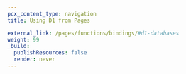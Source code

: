 ```yaml
---
pcx_content_type: navigation
title: Using D1 from Pages 

external_link: /pages/functions/bindings/#d1-databases 
weight: 99
_build:
  publishResources: false
  render: never
---
```

